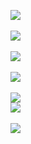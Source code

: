 ![](http://geekresearchlab.net/coursera/crypto1/number-theory-8.jpg)<br><br>
![](http://geekresearchlab.net/coursera/crypto1/number-theory-9.jpg)<br><br>
![](http://geekresearchlab.net/coursera/crypto1/number-theory-10.jpg)<br><br>
![](http://geekresearchlab.net/coursera/crypto1/number-theory-11.jpg)<br><br>
![](http://geekresearchlab.net/coursera/crypto1/number-theory-12.jpg)<br>
![](http://geekresearchlab.net/coursera/crypto1/number-theory-12-1.jpg)<br><br>
![](http://geekresearchlab.net/coursera/crypto1/number-theory-13.jpg)<br><br>

